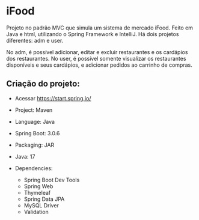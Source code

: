 # iFood
Projeto no padrão MVC que simula um sistema de mercado iFood.
Feito em Java e html, utilizando o Spring Framework e IntelliJ.
Há dois projetos diferentes: adm e user.


No adm, é possível adicionar, editar e excluir restaurantes e os cardápios dos restaurantes.
No user, é possível somente visualizar os restaurantes disponíveis e seus cardápios, e adicionar pedidos ao carrinho de compras.

## Criação do projeto:

- Acessar https://start.spring.io/

- Project: Maven

- Language: Java
- Spring Boot: 3.0.6
- Packaging: JAR
- Java: 17
- Dependencies: 
  - Spring Boot Dev Tools
  - Spring Web
  - Thymeleaf
  - Spring Data JPA
  - MySQL Driver
  - Validation
